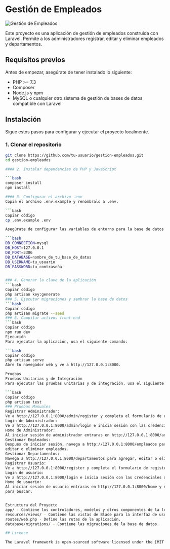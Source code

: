 # Gestión de Empleados

![Gestión de Empleados](https://via.placeholder.com/800x200.png?text=Gestión+de+Empleados)

Este proyecto es una aplicación de gestión de empleados construida con Laravel. Permite a los administradores registrar, editar y eliminar empleados y departamentos.

## Requisitos previos

Antes de empezar, asegúrate de tener instalado lo siguiente:

- PHP >= 7.3
- Composer
- Node.js y npm
- MySQL o cualquier otro sistema de gestión de bases de datos compatible con Laravel

## Instalación

Sigue estos pasos para configurar y ejecutar el proyecto localmente.

### 1. Clonar el repositorio

```bash
git clone https://github.com/tu-usuario/gestion-empleados.git
cd gestion-empleados

#### 2. Instalar dependencias de PHP y JavaScript

```bash
composer install
npm install

#### 3. Configurar el archivo .env
Copia el archivo .env.example y renómbralo a .env.

```bash
Copiar código
cp .env.example .env

Asegúrate de configurar las variables de entorno para la base de datos y otras configuraciones necesarias en el archivo .env.

```bash
DB_CONNECTION=mysql
DB_HOST=127.0.0.1
DB_PORT=3306
DB_DATABASE=nombre_de_tu_base_de_datos
DB_USERNAME=tu_usuario
DB_PASSWORD=tu_contraseña


### 4. Generar la clave de la aplicación
```bash
Copiar código
php artisan key:generate
### 5. Ejecutar migraciones y sembrar la base de datos
```bash
Copiar código
php artisan migrate --seed
### 6. Compilar activos front-end
```bash
Copiar código
npm run dev
Ejecución
Para ejecutar la aplicación, usa el siguiente comando:

```bash
Copiar código
php artisan serve
Abre tu navegador web y ve a http://127.0.0.1:8000.

Pruebas
Pruebas Unitarias y de Integración
Para ejecutar las pruebas unitarias y de integración, usa el siguiente comando:

```bash
Copiar código
php artisan test
### Pruebas Manuales
Registrar Administrador:
Ve a http://127.0.0.1:8000/admin/register y completa el formulario de registro para crear una cuenta de administrador.
Login de Administrador:
Ve a http://127.0.0.1:8000/admin/login e inicia sesión con las credenciales del administrador.
Home de Administrador:
Al iniciar sesión de administrador entraras en http://127.0.0.1:8000/admin/home y contaras con credenciales para buscar,agregar,editar y eliminar.
Gestionar Empleados:
Después de iniciar sesión, navega a http://127.0.0.1:8000/empleados para hacer busqueda por nombre o departamento del empleado, ademas de agregar,
editar o eliminar empleados.
Gestionar Departamentos:
Navega a http://127.0.0.1:8000/departamentos para agregar, editar o eliminar departamentos.
Registrar Usuario:
Ve a http://127.0.0.1:8000/register y completa el formulario de registro para crear una cuenta de usuario.
Login de usuario:
Ve a http://127.0.0.1:8000/login e inicia sesión con las credenciales del usuario.
Home de usuario:
Al iniciar sesión de usuario entraras en http://127.0.0.1:8000/home y no contaras con credenciales para agregar, editar y eliminar, aunque si contaras con credenciales
para buscar.


Estructura del Proyecto
app/ - Contiene los controladores, modelos y otros componentes de la lógica de la aplicación.
resources/views/ - Contiene las vistas de Blade para la interfaz de usuario.
routes/web.php - Define las rutas de la aplicación.
database/migrations/ - Contiene las migraciones de la base de datos.

## License

The Laravel framework is open-sourced software licensed under the [MIT license](https://opensource.org/licenses/MIT).
